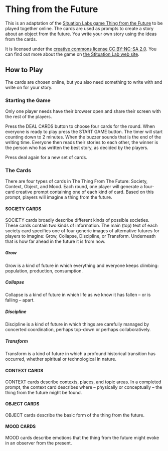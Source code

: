 # Thing from the Future
This is an adaptation of the [Situation Labs game Thing from the Future](http://situationlab.org/project/the-thing-from-the-future/) to be played together online. The cards are used as prompts to create a story about an object from the future. You write your own story using the ideas from the cards.

It is licensed under the [creative commons license CC BY-NC-SA 2.0](https://creativecommons.org/licenses/by-nc-sa/2.0/). You can find out more about the game on [the Stituation Lab web site](http://situationlab.org/project/the-thing-from-the-future/).

## How to Play
The cards are chosen online, but you also need something to write with and write on for your story.

### Starting the Game
Only one player needs have their browser open and share their screen with the rest of the players.

Press the DEAL CARDS button to choose four cards for the round. When everyone is ready to play press the START GAME button. The timer will start counting down to 2 minutes. When the buzzer sounds that is the end of the writing time. Everyone then reads their stories to each other, the winner is the person who has written the best story, as decided by the players.

Press deal again for a new set of cards.

### The Cards
There are four types of cards in The Thing From The Future: Society, Context, Object, and Mood. Each round, one player will generate a four-card creative prompt containing one of each kind of card. Based on this prompt, players will imagine a thing from the future.

#### SOCIETY CARDS
SOCIETY cards broadly describe different kinds of possible societies. 
        These cards contain two kinds of information. The main (top) text of 
        each society card specifies one of four generic images of alternative 
        futures for players to imagine: Grow, Collapse, Discipline, 
        or Transform. Underneath that is how far ahead in the future it is from now.

##### Grow
Grow is a kind of future in which everything and everyone keeps climbing: population, production, consumption.

##### Collapse
Collapse is a kind of future in which 
life as we know it has fallen – or is falling – apart.

##### Discipline
Discipline is a kind of future in which things are carefully managed by concerted coordination, perhaps top-down or perhaps collaboratively.

##### Transform
Transform</b> is a kind of future in which a profound historical transition 
has occurred, whether spiritual or technological in nature.

#### CONTEXT CARDS
CONTEXT cards describe contexts, places, and topic areas. In a 
        completed prompt, the context card describes where – physically or 
        conceptually – the thing from the future might be found.

#### OBJECT CARDS
OBJECT cards describe the basic form of the thing from the future.

#### MOOD CARDS
MOOD cards describe emotions that the thing from the future 
        might evoke in an observer from the present.